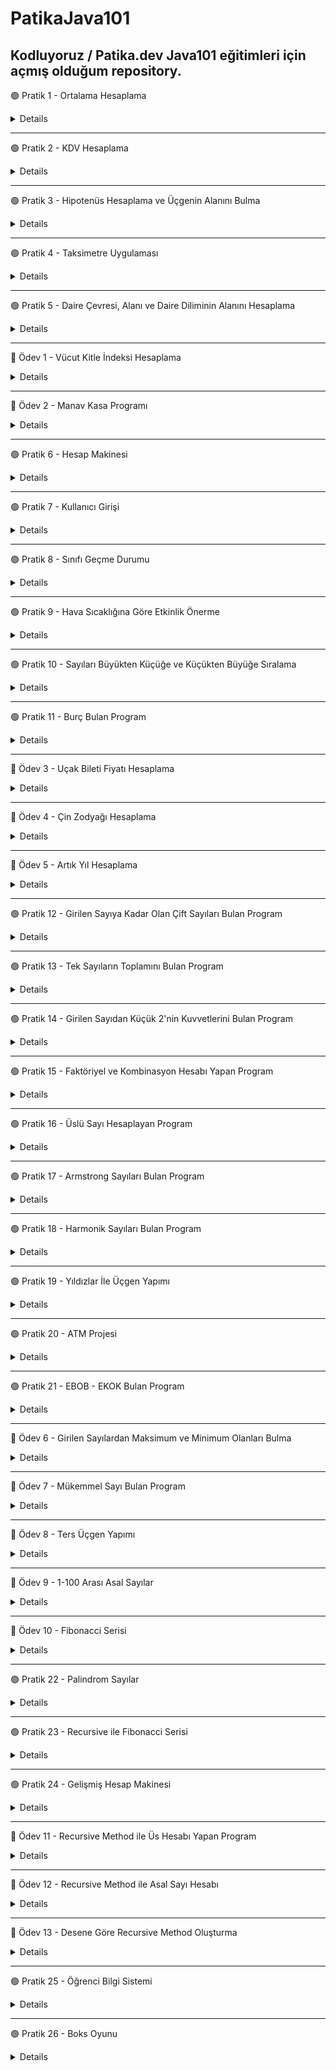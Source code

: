 # PatikaJava101
Kodluyoruz / Patika.dev Java101 eğitimleri için açmış olduğum repository.
---
🟢 Pratik 1 - Ortalama Hesaplama

<details>

  

    public static void main(String[] args) {
	// integer değerinde sınav notlarını tanımladık.
    int mat, fizik, kimya, tarih, turkce, muzik;
    //kullanıcıdan veri alabilmek için oluşturduğumuz Scanner nesnemiz.
        Scanner input = new Scanner(System.in);

        //Kullanıcıdan alınan değerleri, değişkenlerimize atadık.
        System.out.println("Matematik notunuzu giriniz: ");
        mat = input.nextInt();

        System.out.println("Fizik notunuzu giriniz: ");
        fizik = input.nextInt();

        System.out.println("Kimya notunuzu giriniz: ");
        kimya = input.nextInt();

        System.out.println("Tarih notunuzu giriniz: ");
        tarih = input.nextInt();

        System.out.println("Turkce notunuzu giriniz: ");
        turkce = input.nextInt();

        System.out.println("Muzik notunuzu giriniz: ");
        muzik = input.nextInt();

        //Double veri tipinde not ortalamasını hesapladık.
        double toplam = mat + fizik + kimya + tarih + turkce + muzik;
        double ortalama = toplam/6;

        System.out.println("Ortalamanız: " + ortalama);

        //Ortalama puanına göre öğrencinin başarı durumu, koşul ifadeleri ile hesaplandı.
        boolean flag = ortalama >= 60;
        System.out.println("Başarı durumu: " + (flag==true ? "Başarılı" : "Başarısız"));

    }
}

</details>

---

🟢 Pratik 2 - KDV Hesaplama

<details>


        public static void main(String[] args) {

        //değişkenlerimizi double veri tipinde tutuyoruz
        double tutar, kdvTutari, sonuc, kdvliTutar, kdv1=0.18, kdv2=0.8;

        //kullanıcıdan ana para tutarını alıyoruz
        Scanner input = new Scanner(System.in);
        System.out.print("Ana paranızı giriniz: ");
        tutar = input.nextDouble();

        //koşul ve hesaplama işlemleri
        boolean flag = tutar>0 && tutar<=1000;
        sonuc = flag ? kdv1 : kdv2;
        kdvTutari = tutar*sonuc;
        kdvliTutar = tutar + kdvTutari;
        
        System.out.println("Ana tutar:" + tutar);
        System.out.println("KDV tutarı:" + kdvTutari );
        System.out.println("KDVli tutar: " + kdvliTutar);

    }
}

	
</details>

---

🟢 Pratik 3 - Hipotenüs Hesaplama ve Üçgenin Alanını Bulma
	
<details>
	
	
	public static void main(String[] args) {

        double a,b, c, u, alan;
        Scanner input = new Scanner(System.in);

        System.out.print("Birinci kenar uzunluğu: ");
        a = input.nextDouble();

        System.out.print("İkinci kenar uzunluğu: ");
        b = input.nextDouble();

        //(a*a)+(b*b) işleminin karekökünü alarak c'yi hesapladık 
        //formül >> a*a + b*b = c*c
        c= Math.sqrt((a*a) + (b*b));
        System.out.print("Hipotenüs uzunluğu: " + c);

        /// üçgenin alanı ///
        System.out.println("\n"); //bir satır aşağı geçmek için \n kullanılır
        System.out.println("** Üçgenin Alanı **\n");
        System.out.print("1. kenar uzunluğu: ");
        a = input.nextDouble();

        System.out.print("2. kenar uzunluğu: ");
        b = input.nextDouble();

        System.out.print("3. kenar uzunluğu: ");
        c = input.nextDouble();

        //alan bulma hesaplamaları
        u= (a+b+c)/2;
        alan= Math.sqrt(u*(u-a)*(u-b)*(u-c));

        System.out.println("Üçgenin çevresi: " + u*2);
        System.out.print("Üçgenin alanı: " + alan);
  
    }
</details>
	
---
	
🟢 Pratik 4 - Taksimetre Uygulaması

<details>
	
	
	
	 public static void main(String[] args) {
        double baslangic= 10.0, kmBasina=2.20, minTutar=20, toplamTutar, toplamMesafe, odenecekTutar;

        Scanner input = new Scanner(System.in);

        System.out.print("Kaç km yol gidildi? ");
        toplamMesafe = input.nextDouble();

        //toplam tutar hesabi, eğer toplam tutar < 20 ise, minTutar alınacak.
        //toplam tutar > 20 ise toplamTutar alınacak
        toplamTutar = (toplamMesafe * kmBasina) + baslangic;
        boolean flag = toplamTutar < 20;
        odenecekTutar = flag ? minTutar : toplamTutar;

        System.out.print("Ödenecek tutar: " + odenecekTutar);
    }
		
					
					
</details>
	
---
	
🟢 Pratik 5 - Daire Çevresi, Alanı ve Daire Diliminin Alanını Hesaplama  
	
<details> 
	
		
	
	public static void main(String[] args) {
        double r, cevre, alan, aci, dilimAlani;
        double PI = 3.14;
        Scanner input = new Scanner(System.in);

        System.out.print("Yarı çap uzunluğunu giriniz: ");
        r= input.nextDouble();

        cevre = 2*PI*r;
        alan = PI*r*r;

        System.out.print("Dairenin çevresi: " + cevre +"\n");
        System.out.print("Dairenin alanı: " + alan + "\n");

        //Yarıçapı r, merkez açısının ölçüsü a olan daire diliminin alanı

        System.out.print("Daire diliminin alanını bulabilmek için, dairenin yarı çapını giriniz: ");
        r = input.nextDouble();
        System.out.print("Dairenin merkez açısını giriniz: ");
        aci= input.nextDouble();

        dilimAlani = (PI * Math.pow(r,2) * aci) / 360;
        System.out.print("Daire diliminin alanı: " + dilimAlani);

    }
		
	
	
	
</details>

---

🔵 Ödev 1 - Vücut Kitle İndeksi Hesaplama

<details>

	
	
      public static void main(String[] args) {
      double boy, kitleEndeksi;
      int kilo;
      Scanner input = new Scanner(System.in);

      System.out.print("Lütfen boyunuzu (metre cinsinde) giriniz : ");
      boy = input.nextDouble();

      System.out.print("Lütfen kilonuzu giriniz : ");
      kilo = input.nextInt();

      kitleEndeksi = kilo / (boy * boy);

      System.out.print("Vücut kitle indeksiniz: " + kitleEndeksi);

    }
	
	
</details>
	
---
	
	
🔵 Ödev 2 - Manav Kasa Programı
	
<details>

	
	    public static void main(String[] args) {
		double armut = 2.14, armutToplam, elma = 3.67, elmaToplam, domat = 1.11, domatToplam,
			muz = 0.95, muzToplam, patlican = 5.00, patlicanToplam, toplamTutar;
		double kilo;

		Scanner input =new Scanner(System.in);

		System.out.print("Armut kaç kilo? ");
		kilo = input.nextDouble();
		armutToplam = kilo * armut;

		System.out.print("Elma kaç kilo? ");
		kilo = input.nextDouble();
		elmaToplam = kilo * elma;

		System.out.print("Domates kaç kilo? ");
		kilo = input.nextDouble();
		domatToplam = kilo * domat;

		System.out.print("Muz kaç kilo? ");
		kilo = input.nextDouble();
		muzToplam = kilo * muz;

		System.out.print("Patlıcan kaç kilo? ");
		kilo = input.nextDouble();
		patlicanToplam = kilo * patlican;

		toplamTutar = armutToplam + elmaToplam + domatToplam + muzToplam + patlicanToplam;

		System.out.print("Toplam Tutar: " + toplamTutar);

	
</details>	
	
---	
	
🟢 Pratik 6 - Hesap Makinesi 
	
<details>
	
	
	 public static void main(String[] args) {
		int num1, num2, choice;

		Scanner input = new Scanner(System.in);
		System.out.print("1. Sayı: ");
		num1 = input.nextInt();
		System.out.print("2. Sayı: ");
		num2 = input.nextInt();

		System.out.println("1-Toplama\n2-Çıkarma\n3-Çarpma\n4-Bölme\n");
		System.out.print("Seçiminizi yapınız.");
		choice = input.nextInt();
		switch (choice){
		    case 1:
			System.out.print("Toplam: " + (num1+num2));
			break;
		    case 2:
			System.out.print("Fark: " + (num1-num2));
			break;
		    case 3:
			System.out.print("Çarpım: "+ (num1*num2));
			break;
		    case 4:
			System.out.print("Bölüm: " + (num1/num2));
			break;
		    default: System.out.println("Geçersiz bir değer girdiniz.");
        }
	
</details>
	
---
	
🟢 Pratik 7 - Kullanıcı Girişi
	
<details>
	
	
	   public static void main(String[] args) {
        //Bizim belirlediğimiz kullanıcı adı ve şifre
        String userName = "patika", password = "java123", newPassword;

        //Yanlış şifre girildikten sonra E/H seçimi yapabilmek için
        char choice;

        //Kullanıcıdan aldığımız bu değer ile userName ve password değişkenlerimizin değerlerinin eşit olup olmadığını kontrol edeceğiz
        String nickName, password2;

        //Kullanıcı adı ve şifre kontrolü için oluşturduğumuz boolean değerler
        boolean flag1, flag2;

        Scanner input = new Scanner(System.in);
        System.out.print("Kullanıcı adınızı giriniz: ");
        nickName = input.nextLine();

        System.out.print("Şifrenizi giriniz: ");
        password2 = input.nextLine();

        //nickName değeri ile userName değeri birbirine eşit ve flag1 true döndürüyor
        flag1 = nickName.equals(userName);

        //password2 değeri ile password değeri birbirine eşit ve flag2 true döndürüyor
        flag2 = password2.equals(password);

        if (flag1 && flag2) {
            System.out.println("Giriş başarılı!");
        }
        //eğer flag2 false ise, yani girilen şifre yanlışsa else bloğunun içine girerek işlemeri yaptırıyoruz.
        if ((!flag2)) {
            System.out.println("Şifreniz yanlış. Sıfırlamak için 'E' programdan çıkmak için 'H' tuşlayınız.");
            choice = input.next().charAt(0);
            if (choice == 'E') {
                System.out.print("Yeni şifre: ");
                newPassword = input.next();
                if (newPassword.equals(password)) {
                    System.out.print("Şifre eski şifre ile aynı olmamalıdır.");
                } else {
                    System.out.print("Şifre oluşturuldu!");
                }
            } else {
                System.out.print("Şifre oluşturulamadı.");
            }

        } 
        //Eğer kullanıcı adı yanlış girilmişse, bu işlem yapılır
        else if ((!flag1)) {
            System.out.println("Kullanıcı adı yanlış!");
        }
    }
	
</details>	
	
---	
	
🟢 Pratik 8 - Sınıfı Geçme Durumu

<details>
	

	public static void main(String[] args) {
        int mat, fizik, turkce, kimya, muzik;
        double toplam, ortalama = 0;
        Scanner input = new Scanner(System.in);

        System.out.print("Matematik notunuz: ");
        mat = input.nextInt();

        System.out.print("Fizik notunuz: ");
        fizik = input.nextInt();

        System.out.print("Türkçe notunuz: ");
        turkce = input.nextInt();

        System.out.print("Kimya notunuz: ");
        kimya = input.nextInt();

        System.out.print("Müzik notunuz: ");
        muzik = input.nextInt();


        if (mat == 0) {
            toplam = fizik + turkce + kimya + muzik;
            ortalama = toplam / 4;
            if (ortalama <= 55) {
                System.out.print("Başarısız oldunuz. Sınıf tekrarı yapmalısınız");
            } else {
                System.out.print("Sınıfı başarıyla geçtiniz. Tebrikler!");
            }
        } else if (fizik == 0) {
            toplam = mat + turkce + kimya + muzik;
            ortalama = toplam / 4;
            if (ortalama <= 55) {
                System.out.print("Başarısız oldunuz. Sınıf tekrarı yapmalısınız");
            } else {
                System.out.print("Sınıfı başarıyla geçtiniz. Tebrikler!");
            }

        } else if (turkce == 0) {
            toplam = mat + fizik + kimya + muzik;
            ortalama = toplam / 4;
            if (ortalama <= 55) {
                System.out.print("Başarısız oldunuz. Sınıf tekrarı yapmalısınız");
            } else {
                System.out.print("Sınıfı başarıyla geçtiniz. Tebrikler!");
            }
        } else if (kimya == 0) {
            toplam = mat + turkce + fizik + muzik;
            ortalama = toplam / 4;
            if (ortalama <= 55) {
                System.out.print("Başarısız oldunuz. Sınıf tekrarı yapmalısınız");
            } else {
                System.out.print("Sınıfı başarıyla geçtiniz. Tebrikler!");
            }
        } else if (muzik == 0) {
            toplam = mat + turkce + kimya + fizik;
            ortalama = toplam / 4;
            if (ortalama <= 55) {
                System.out.print("Başarısız oldunuz. Sınıf tekrarı yapmalısınız");
            } else {
                System.out.print("Sınıfı başarıyla geçtiniz. Tebrikler!");
            }
        }
        
    }
	
</details>
	
---


🟢 Pratik 9 - Hava Sıcaklığına Göre Etkinlik Önerme
	
<details>

	 public static void main(String[] args) {

        //Kullanıcıdan alacağımız sıcaklık bilgisi
        int heat;
        
        //Sıcaklık aralıklarını kontrol edebilmek için boolean değerlerimiz
        boolean flag1, flag2, flag3;

        Scanner input = new Scanner(System.in);

        System.out.print("Hava sıcaklığını giriniz: ");
        heat = input.nextInt();

        // heat <=5 ise true
        flag1 = heat <= 5;
        // heat>5 && heat<=15 ise true
        flag2 = heat > 5 && heat <= 15;
        // heat>15 && heat<=25 ise true
        flag3 = heat > 15 && heat <= 25;

        if (flag1) {
            System.out.println("Kayak yapmaya gidebilirsiniz.");
        } else if (flag2) {
            System.out.println("Sinemaya gidebilirsiniz.");
        } else if (flag3) {
            System.out.println("Pikniğe gidebilirsiniz.");
        } else {
            System.out.println("Yüzmeye gidebilirsiniz.");
        }

    }
	
	

</details>
	
---

🟢 Pratik 10 - Sayıları Büyükten Küçüğe ve Küçükten Büyüğe Sıralama
	
<details>
	 
	 
	public static void main(String[] args) {
        int a, b, c;
        //büyükten küçüğe sıralama

        Scanner input = new Scanner(System.in);
        System.out.print("Bir sayı giriniz: ");
        a = input.nextInt();
        System.out.print("Bir sayı giriniz: ");
        b = input.nextInt();
        System.out.print("Bir sayı giriniz: ");
        c = input.nextInt();
        if (a < b && a < c) {
            if (b > c) {
                System.out.println("Sıralama: " + a + " " + b + " " + c);
            } else {
                System.out.println("Sıralama: " + a + " " + c + " " + b);
            }
        } else if ((b > a) && (b > c)) {
            if (a > c) {
                System.out.println("Sıralama: " + b + " " + a + " " + c);
            } else {
                System.out.println("Sıralama: " + b + " " + c + " " + a);
            }
        } else if (c > a && c > b) {
            if (a > b) {
                System.out.println("Sıralama: " + c + " " + a + " " + b);
            } else {
                System.out.println("Sıralama: " + c + " " + b + " " + a);
            }
        }

        // Küçükten büyüğe sıralama
        boolean flag1, flag2, flag3, flag4, flag5, flag6;
        
	// a<b<c
        flag1 = a < b && a < c && b < c;
        
	// a<c<b
        flag2 = a < b && a < c && c < b;
        
	//b<a<c
        flag3 = b < a && b < c && a < c;
        
	//b<c<a
        flag4 = b < a && b < c && c < a;
	
        //c<a<b
        flag5 = c < a && c < b && a < b;
					
        //c<b<a
        flag6 = c < a && c < b && b < a;

        if (flag1) {
            System.out.println("a < b < c");
        } else if (flag2) {
            System.out.println("a < c < b");
        } else if (flag3) {
            System.out.println("b < a < c");
        } else if (flag4) {
            System.out.println("b < c < a");
        } else if (flag5) {
            System.out.println("c < a < b");
        } else {
            System.out.println("c < b < a");
        }

    } 
	
	
	 
	
</details>

---
	
	
🟢 Pratik 11 - Burç Bulan Program

<details>
	

	public static void main(String[] args) {
        int day, month;
        String zodiac;

        Scanner input = new Scanner(System.in);
        System.out.print("Doğduğunuz ayı giriniz: ");
        month = input.nextInt();

        System.out.print("Doğum gününüzü giriniz: ");
        day = input.nextInt();

        if(month==3 && day>=21 || month==4 && day<=20){
            System.out.println("Koç burcu");
        } else if (month == 4 && day >= 21 || month == 5 && day <= 21) {
            System.out.println("Boğa burcu");
        }
        else if (month == 5 && day >= 22 || month == 6 && day <= 22) {
            System.out.println("İkizler burcu");
        }
        else if (month == 6 && day >= 23 || month == 7 && day <= 22) {
            System.out.println("Yengeç burcu");
        }
        else if (month == 7 && day >= 23 || month == 8 && day <= 22) {
            System.out.println("Aslan burcu");
        }
        else if (month == 8 && day >= 23 || month == 9 && day <= 22) {
            System.out.println("Başak burcu");
        }
        else if (month == 9 && day >= 23 || month == 10 && day <= 22) {
            System.out.println("Terazi burcu");
        }
        else if (month == 10 && day >= 23 || month == 11 && day <= 22) {
            System.out.println("Akrep burcu");
        }
        else if (month == 11 && day >= 23 || month == 12 && day <= 21) {
            System.out.println("Yay burcu");
        }
        else if (month == 12 && day >= 22 || month == 1 && day <= 21) {
            System.out.println("Oğlak burcu");
        }
        else if (month == 1 && day >= 22 || month == 2 && day <= 19) {
            System.out.println("Kova burcu");
        }
        else{
            System.out.println("Balık burcu");
        }


    }
	
</details>

---

🔵 Ödev 3 - Uçak Bileti Fiyatı Hesaplama

<details>

	   public static void main(String[] args) {
        int distance, type, age;
        double distanceM = 0.10, ageDiscount = 0, totalM, typeDiscount, ticketM;

        Scanner input = new Scanner(System.in);

        System.out.println("Km bilgisi: ");
        distance = input.nextInt();

        totalM = distance * distanceM;

        System.out.println("Yaş bilgisi: ");
        age = input.nextInt();
        if (age < 12) {
            ageDiscount = totalM * 0.50;
        } else if (age >= 12 && age <= 24) {
            ageDiscount = totalM * 0.10;
        } else if (age > 65) {
            ageDiscount = totalM * 0.30;
        }
        ticketM = totalM - ageDiscount;

        System.out.println("1- Tek yön için 1 tuşlayın\n2- Gdişi- dönüş için 2 tıklayın");
        type = input.nextInt();

        switch (type) {
            case 1:
                typeDiscount = totalM * 0;
                ticketM = (totalM - typeDiscount);
                System.out.println("Bilet Ücreti: " + ticketM);
                break;
            case 2:
                typeDiscount = totalM * 0.20;
                ticketM = 2*(totalM - typeDiscount);
                System.out.println("Bilet Ücreti: " + ticketM);
                break;
            default:
                System.out.println("Yanlış değer girdiniz");
        }
    }
	
	
</details>
	
---
	
🔵 Ödev 4 - Çin Zodyağı Hesaplama

<details>
	
	
	   public static void main(String[] args) {
        int date;
        Scanner input = new Scanner(System.in);

        System.out.println("Please enter your birth year: ");
        date = input.nextInt();

        if(date % 12 == 0){
            System.out.println("Monkey");
        }
        else if(date % 12 == 1){
            System.out.println("Your Chinese Horoscop: Rooster");
        }
        else if(date % 12 == 2){
            System.out.println("Your Chinese Horoscop: Dog");
        }
        else if(date % 12 == 3){
            System.out.println("Your Chinese Horoscop: Pig");
        }
        else if(date % 12 == 4){
            System.out.println("Your Chinese Horoscop: Mouse");
        }
        else if(date % 12 == 5){
            System.out.println("Your Chinese Horoscop: Ox");
        }
        else if(date % 12 == 6){
            System.out.println("Your Chinese Horoscop: Tiger");
        }
        else if(date % 12 == 7){
            System.out.println("Your Chinese Horoscop: Rabbit");
        }
        else if(date % 12 == 8){
            System.out.println("Your Chinese Horoscop: Dragon");
        }
        else if(date % 12 == 9){
            System.out.println("Your Chinese Horoscop: Snake");
        }
        else if(date % 12 == 10){
            System.out.println("Your Chinese Horoscop: Horse");
        }
        else if(date % 12 == 11){
            System.out.println("Your Chinese Horoscop: Sheep");
        }

    }
	
	
</details>	

	
---
	
🔵 Ödev 5 - Artık Yıl Hesaplama
	
<details>
	
	public static void main(String[] args) {
        int yil;

        Scanner input = new Scanner(System.in);

        System.out.println("Yıl giriniz: ");

        yil = input.nextInt();

        if (yil % 4 == 0) {
            if (yil % 100 == 0) {
                if (yil % 400 == 0) {
                    System.out.println(yil + "Bir artık yıldır!");
                } else {
                    System.out.println(yil + "Bir artık yıl değildir!");
                }
            } else {
                System.out.println(yil + "Bir artık yıldır!");
            }
        } else {
            System.out.println(yil + "Bir artık yıl değildir!");
        }


    }
	
</details>
	
---

	
🟢 Pratik 12 - Girilen Sayıya Kadar Olan Çift Sayıları Bulan Program

<details>
	

	public static void main(String[] args) {

        int number, i, j = 0, sum = 0, average = 0;
        Scanner input = new Scanner(System.in);

        //Girilen sayıya kadar olan çift sayılar
        System.out.print("Enter a number: ");
        number = input.nextInt();
        for (i=1; i<number; i++){
            if(i % 2 == 0){
                System.out.println(i);
            }
        }
        
        //3 ve 4 ile bölünen sayıların ortalamasını yazdıran program
        System.out.print("Enter a number: ");
        number = input.nextInt();
        for (i = 0; i <= number; i++) {
            if ((i % 3 == 0) & (i % 4 == 0)) {
                System.out.println(i);
                j++;
                sum += i;
            }
        }

        average = sum / j;
        System.out.println("Average: " + average);
         

    }
	
</details>
	
---	
	
🟢 Pratik 13 - Tek Sayıların Toplamını Bulan Program
	
<details>
	
	public static void main(String[] args) {
        int sum = 0, num;
        Scanner input = new Scanner(System.in);
        //tek sayıları bulup toplayan program
      /*  do {
            System.out.print("Bir sayı giriniz: ");
            num = input.nextInt();
            if (num % 2 == 1) {
                sum += num;
            }

        } while (num > 0);
        System.out.println("Toplam: " + sum);*/
        
        //tek sayı girilene kadar, girilen sayılardan çift ve 4ün katı olan sayıları bulup, toplayan program
        do {
            System.out.print("Bir sayı giriniz: ");
            num = input.nextInt();
            if (num % 2 == 0 && num % 4 == 0) {
                sum += num;
            }
        } while (num % 2 == 0);
        System.out.println("Toplam: " + sum);
    }
	
</details>
	
---

🟢 Pratik 14 - Girilen Sayıdan Küçük 2'nin Kuvvetlerini Bulan Program
	
<details>
	
	public static void main(String[] args) {
        int i, num;
        Scanner input = new Scanner(System.in);

        System.out.print("Bir sayı giriniz: ");
        num = input.nextInt();
	
	
	System.out.println("***2'NIN KUVVETLERİ***");
        for(i=1; i<=num;i*=2){

            System.out.println(i);
        }
	System.out.println("***4'UN KUVVETLERİ***");
        for (i = 1; i <= num; i *= 4) {
            System.out.println(i);
        }
        System.out.println("***5'IN KUVVETLERİ***");
        for (i = 1; i <= num; i *= 5) {
            System.out.println(i);
        }
    }
	
</details>
	
---
	
🟢 Pratik 15 - Faktöriyel ve Kombinasyon Hesabı Yapan Program
	
<details>
	

	public static void main(String[] args) {

        int n, r, num, i, j, k, facN = 1, facR = 1, facK = 1, total = 1;

        Scanner input = new Scanner(System.in);
        System.out.print("Faktöriyelinin hesaplanmasını istediğiniz sayıyı giriniz: ");
        num = input.nextInt();

        for (i = num; i >= 1; i--) {
            total *= i;
        }
        System.out.println("Faktöriyel: " + total);


        System.out.print("Kombinasyon hesaplaması için n değerini giriniz: ");
        n = input.nextInt();
        System.out.print("Kombinasyon hesaplaması için r değerini giriniz: ");
        r = input.nextInt();

        for (i = n; i >= 1; i--) {
            facN *= i;
        }
        for (j = r; j >= 1; j--) {
            facR *= j;
        }
        for (k = (n - r); k >= 1; k--) {
            facK *= k;
        }
        total = facN / (facR * facK);
        System.out.println("Kombinasyon: " + total);
    }
	
</details>
	
---
	
🟢 Pratik 16 - Üslü Sayı Hesaplayan Program
	
<details>
	
	int n, e, i, us=1;
        Scanner input = new Scanner(System.in);

        System.out.print("Üssü alınacak sayıyı giriniz: ");
        n = input.nextInt();

        System.out.print("Üs olacak sayıyı giriniz: ");
        e = input.nextInt();

        for(i=e; i>=1; i--){
            us *=n;
        }
        System.out.println("Sonuç : " + us);

    }
	
</details>
	
---
	
🟢 Pratik 17 - Armstrong Sayıları Bulan Program

<details>
	
	public static void main(String[] args) {
        Scanner input = new Scanner(System.in);
        System.out.print("Bir sayı giriniz: ");
        int num, basamakSayisi = 0, basamakValue, basamakUs,sonuc=0;
        num = input.nextInt();
        int tempNum = num;

        //girilen sayının kaç basamaklı olduğunu bulduk
        while (tempNum != 0) {
            tempNum /= 10;
            basamakSayisi++;

        }

        tempNum = num;

        //sayının basamaklarındaki rakamları aldık ve üs işlemlerini yaptık
        while (tempNum != 0) {

            basamakValue = tempNum % 10;
            basamakUs=1;
            for(int i=1; i<=basamakSayisi; i++){
                basamakUs *= basamakValue;
            }
            sonuc += basamakUs;
            tempNum /=10;

        }

        if(sonuc==num){
            System.out.println("Bu sayı Armstrong sayıdır! " + num);
        }
        else{
            System.out.println("Bu sayı Armstrong sayı değildir! " + num);
        }


    }
	
	
	
	
</details>
	
---

🟢 Pratik 18 - Harmonik Sayıları Bulan Program

<details>
	
	public static void main(String[] args) {
        double result =0.0;
        int n;

        Scanner input = new Scanner(System.in);
        System.out.print("Harmonik Seri Hesaplamak İçin Bir N değeri giriniz: ");

        //Harmonik Sayı Serisi: 1 + 1/2 + 1/3 + 1/4 + .... + 1/n
        n = input.nextInt();

        for(double i=1; i<=n; i++){
            result += (1/i);
        }

        System.out.print("Hesaplama Sonucu: " + result);


    }
	
</details>
	
---
	
🟢 Pratik 19 - Yıldızlar İle Üçgen Yapımı
	
<details>
	
	public static void main(String[] args) {
        int num;
        Scanner input = new Scanner(System.in);
        System.out.print("Bir değer giriniz: ");

        num = input.nextInt();

        //i= basamak sayısı; k=sol baştan bırakılacak boşluk sayısı
        for (int i = 0; i <= num; i++) {
            for (int k = 0; k < (num - i); k++) {
                System.out.print(" ");
            }
            //j= ekrana basılacak * sayısı
            for (int j = 1; j <= (2 * i + 1); j++) {
                System.out.print("*");
            }
            System.out.println("  ");
        }

        //i=basamak sayısı
        for (int i = num; i > 0; i--) {
            //k=sol baştan bırakılacak boşluk sayısı
            for (int k = (num - i); k >= 0; k--) {
                System.out.print(" ");
            }
            //ekrana basılacak yıldız sayısı j
            for (int j = (2 * i - 2); j >= 0; j--) {
                System.out.print("*");
            }
            System.out.println(" ");
        }

    }
	
</details>

---

🟢 Pratik 20 - ATM Projesi

<details>
	
	 public static void main(String[] args) {

        String userName, password;
        int right = 3, balance = 1500;
        int select;
        Scanner input = new Scanner(System.in);
        while (right > 0) {
            System.out.print("Kullanıcı Adınız: ");
            userName = input.nextLine();
            System.out.print("Şifreniz: ");
            password = input.nextLine();
            if (userName.equals("patika") && password.equals("dev123")) {
                System.out.println("Merhaba, Kodluyoruz Bankasına Hoşgeldiniz!");
                do {
                    System.out.println("1-Para yatırma\n" +
                            "2-Para Çekme\n" +
                            "3-Bakiye Sorgula\n" +
                            "4-Çıkış Yap");
                    System.out.print("Lütfen yapmak istediğiniz işlemi seçiniz : ");
                    select = input.nextInt();
                    switch (select) {
                        case 1:
                            System.out.print("Yatırmak istediğiniz miktar: ");
                            int price = input.nextInt();
                            balance += price;
                            break;
                        case 2:
                            System.out.print("Çekmek istediğiniz miktar: ");
                            int decrease = input.nextInt();
                            if (decrease > balance) {
                                System.out.println("Yetersiz bakiye!");
                            } else {
                                balance -= decrease;
                            }
                            break;
                        case 3:
                            System.out.print("Bakiyeniz: " + balance);
                            break;
                    }
                } while (select != 4);
                System.out.println("Tekrar görüşmek üzere.");
                break;
            } else {
                right--;
                System.out.println("Hatalı kullanıcı adı veya şifre. Tekrar deneyiniz.");
                if (right == 0) {
                    System.out.println("Hesabınız bloke olmuştur lütfen banka ile iletişime geçiniz.");
                } else {
                    System.out.println("Kalan Hakkınız : " + right);
                }
            }
        }

    }
	
</details>
	
---
	
🟢 Pratik 21 - EBOB - EKOK Bulan Program

<details>
	
	
	public static void main(String[] args) {
        Scanner input = new Scanner(System.in);
        System.out.print("n1 sayısını giriniz: ");
        int n1 = input.nextInt();
        System.out.print("n2 sayısını giriniz: ");
        int n2 = input.nextInt();
        int ebob = 1, ekok=1;
        int x = 1, z = 1;
        if(n2 > n1) {
            while (x <= n1) {
                if (n1 % x == 0 && n2 % x == 0) {
                    ebob = x;
                }
                x++;
            }
            System.out.println("EBOB: "+ebob);
        } else {
            while (z <= n2) {
                if (n1 % z == 0 && n2 % z == 0) {
                    ebob = z;
                }
                z++;
            }
            System.out.println("EBOB: "+ebob);
        }
        
        ekok = (n1*n2)/ebob;
        
        System.out.println("EKOK: "+ekok);

    }
	
</details>
	
---

	
🔵 Ödev 6 - Girilen Sayılardan Maksimum ve Minimum Olanları Bulma
	
<details>
	
	
	public static void main(String[] args) {
        Scanner input = new Scanner(System.in);
        int max = 0, min = 0, num, adet;
        System.out.print("Kaç adet sayı girececeksiniz: ");
        adet = input.nextInt();
        for (int i = 1; i <= adet; i++) {
            System.out.print(i + ". Sayıyı giriniz: ");
            num = input.nextInt();
            if (i == 1) {
                max = num;
                min = num;
            }
            if (num > max) {
                max = num;
            }
            if (num < min) {
                min = num;
            }
        }
        System.out.println("En büyük sayı: " + max);
        System.out.println("En küçün sayı: " + min);
    }
	
</details>
		
---
	
🔵 Ödev 7 - Mükemmel Sayı Bulan Program
	
<details>
	
	public static void main(String[] args) {
        Scanner input = new Scanner(System.in);
        System.out.print("Bir sayı giriniz: ");
        int num = input.nextInt();
        int total = 0;
        for (int i = 1; i < num; i++) {
            if (num % i == 0) {
                total += i;
            }
        }
        if (total == num) {
            System.out.println(num + " Bir mükemmel sayıdır!");
        } else {
            System.out.println(num + " Bir mükemmel sayı değildir!");
        }
    }
	
	
	
</details>

---
	
🔵 Ödev 8 - Ters Üçgen Yapımı
	
<details>
	
	public static void main(String[] args) {
        Scanner input = new Scanner(System.in);
        System.out.print("Basamak sayısını giriniz: ");
        int num = input.nextInt();
        int i, j;
        //basamak sayısı
        for (i = num; i >= 1; i--) {
            //bırakılacak boşluk sayısı
            for (j = (num - i); j >= 0; j--) {
                System.out.print(" ");
            }
            //basılacak yıldız sayısı
            for (int k = (2 * i - 1); k >= 1; k--) {
                System.out.print("*");
            }
            System.out.println(" ");
        }

	
</details>
	
---

🔵 Ödev 9 - 1-100 Arası Asal Sayılar
	
<details>
	
public static void main(String[] args) {

        int flag = 0;
        for (int i = 1; i <= 100; i++) {
            for (int k = 1; k <= i; k++) {
                if (i % k == 0) {
                    flag++;
                }
            }
            if (flag == 2) {
                System.out.println(i);
                flag = 0;
            } else {
                flag = 0;
            }
        }

    }
	
	
</details>
	
---
	
🔵 Ödev 10 - Fibonacci Serisi
	
<details>
	
	public static void main(String[] args) {

        int num1 = 0, num2 = 1;
        int total = num1 + num2;

        Scanner input = new Scanner(System.in);
        System.out.print("Kaç adet fibonacci sayısı görmek istiyorsunuz? ");
        int value = input.nextInt();

        System.out.print(num1 + "  " + num2);
        while (value > 0) {
            System.out.print(total + " ");
            value--;
            num1 = num2;
            num2 = total;
            total = num1 + num2;
        }

    }
	
	
</details>
	
---
	
🟢 Pratik 22 - Palindrom Sayılar
	
<details>
	
	static boolean isPalindorm(int number) {
        int temp = number, reversedNumber = 0, lastNumber;
        while (temp != 0) {
            lastNumber = temp % 10;
            reversedNumber = (reversedNumber * 10) + lastNumber;
            temp /= 10;
        }
        if (number == reversedNumber) {
            System.out.println("Palindrom Sayı");
        } else {
            System.out.println("Palindorm sayı değil.");
        }
        return true;
    }

    public static void main(String[] args) {
        Scanner input = new Scanner(System.in);
        System.out.print("Bir sayı giriniz: ");
        int num = input.nextInt();
        isPalindorm(num);

    }
	
	
</details>

---

🟢 Pratik 23 - Recursive ile Fibonacci Serisi
	
<details>
	
	static int fib(int n) {
        if (n == 1 || n == 2) {
            return 1;
        }
        return fib(n - 1) + fib(n - 2);
    }


    	public static void main(String[] args) {
        Scanner input = new Scanner(System.in);
        System.out.print("Fibonacci serisi elaman sayısı: ");
        int num = input.nextInt();
        System.out.print(fib(num));

    }
	
</details>
	
---

🟢 Pratik 24 - Gelişmiş Hesap Makinesi
	
<details>
	

    //Toplama işlemi
    static void plus() {
        int result = 0, num;
        Scanner scan = new Scanner(System.in);
        System.out.print("Kaç adet sayı toplayacaksınız: ");
        int counter = scan.nextInt();
        for (int i = 1; i <= counter; i++) {
            System.out.print(i + ". Sayı: ");
            num = scan.nextInt();
            result += num;
        }
        System.out.println("Toplam: " + result);
    }

    //Çıkarma İşlemi
    static void minus() {
        int result = 0, num;
        Scanner scan = new Scanner(System.in);
        System.out.print("Kaç adet sayı gireceksiniz: ");
        int counter = scan.nextInt();
        for (int i = 1; i <= counter; i++) {
            System.out.print(i + ". Sayı: ");
            num = scan.nextInt();
            if (i == 1) {
                result += num;
                continue;
            }
            result -= num;
        }
        System.out.println("Sonuç: " + result);
    }

    //Çarpma İşlemi
    static void multiply() {
        int result = 1, num;
        Scanner scan = new Scanner(System.in);
        System.out.print("Kaç adet sayı gireceksiniz: ");
        int counter = scan.nextInt();
        for (int i = 1; i <= counter; i++) {
            System.out.print(i + ". Sayı: ");
            num = scan.nextInt();
            if (num == 0) {
                result = 0;
                break;
            }
            result *= num;
        }
        System.out.println("Sonuç: " + result);
    }

    //Bölme işlemi
    static void divide() {

        double result = 0.0, num;
        Scanner scan = new Scanner(System.in);
        System.out.print("Kaç adet sayı gireceksiniz: ");
        int counter = scan.nextInt();
        for (int i = 1; i <= counter; i++) {
            System.out.print(i + ". Sayı: ");
            num = scan.nextInt();
            if (i != 1 && num == 0) {
                System.out.println("Bölen için 0 değerini giremezsiniz: ");
                continue;
            }
            if (i == 1) {
                result = num;
                continue;
            }
            result /= num;
        }
        System.out.println("Sonuç: " + result);

    }

    //Üs Alma İşlemi
    static void power() {
        int base, power, result = 1;
        Scanner scan = new Scanner(System.in);
        System.out.print("Taban değerini giriniz: ");
        base = scan.nextInt();
        System.out.print("Üs değerini giriniz: ");
        power = scan.nextInt();
        for (int i = 1; i <= power; i++) {
            result *= base;
        }
        System.out.println("Sonuç: " + result);
    }

    //Faktoriyel İşlemi
    static void factorial() {
        Scanner input = new Scanner(System.in);
        System.out.println("Faktöriyel hesabı için sayı giriniz: ");
        int num = input.nextInt();
        int result = 1;
        for (int i = 1; i <= num; i++) {
            result *= i;
        }
        System.out.println("Sonuç: " + result);
    }

    //Mod Alma İşlemi
    static void mod() {
        int result;
        Scanner input = new Scanner(System.in);
        System.out.print("Hangi sayının modunu almak istiyorsunuz?: ");
        int num = input.nextInt();
        System.out.print("Hangi sayıya göre mod almak istiyorsunuz?: ");
        int modNum = input.nextInt();
        if (num == 0 && modNum == 0) {
            System.out.println("Lütfen geçerli değerler giriniz: ");
        } else {
            result = num % modNum;
            System.out.println("Sonuç: " + result);
        }
    }

    //Dikdörtgen alan ve çevre hesabı
    static void rectangle() {
        int uzunKenar, kısaKenar, cevre, alan;
        Scanner input = new Scanner(System.in);
        System.out.print("Dikdörtgenin uzun kenarını giriniz: ");
        uzunKenar = input.nextInt();
        System.out.print("Dikdörtgenin kısa kenarını giriniz: ");
        kısaKenar = input.nextInt();

        cevre = (uzunKenar * 2) + (kısaKenar * 2);
        alan = uzunKenar * kısaKenar;
        System.out.println("Çevre: " + cevre);
        System.out.println("Alan: " + alan);
    }


    public static void main(String[] args) {

        Scanner input = new Scanner(System.in);
        int choice;
        String menu = "1-Toplama İşlemi\n" +
                "2-Çıkarma İşlemi\n" +
                "3-Çarpma İşlemi\n" +
                "4-Bölme İşlemi\n" +
                "5-Üslü Sayı Hesaplama\n" +
                "6-Faktoriyel Hesaplama\n" +
                "7-Mod Alma\n" +
                "8-Dikdörtgen Alan ve Çevre Hesabı\n" +
                "0- Çıkış Yap\n";

        do {
            System.out.print(menu);
            System.out.println("**** HESAP MAKİNESİ ****");
            System.out.print("Yapmak istediğiniz işlemi seçiniz: ");
            choice = input.nextInt();

            switch (choice) {
                case 1:
                    plus();
                    break;

                case 2:
                    minus();
                    break;
                case 3:
                    multiply();
                    break;
                case 4:
                    divide();
                    break;
                case 5:
                    power();
                    break;
                case 6:
                    factorial();
                    break;
                case 7:
                    mod();
                    break;
                case 8:
                    rectangle();
                    break;
                default:
                    System.out.println("Lütfen geçerli bir değer giriniz!");
            }

        } while (choice != 0);

    }

	
	
</details>

---
	
🔵 Ödev 11 - Recursive Method ile Üs Hesabı Yapan Program
	
<details>
	
	
	 static int power(int base, int power) {
       	 if (power != 0) {
            	return base * power(base, power - 1);
         } else {
            	return 1;
        	}
    	 }

    	public static void main(String[] args) {
		int base, power;
		Scanner input = new Scanner(System.in);
		System.out.print("Taban sayısı: ");
		base = input.nextInt();

		System.out.print("Üs sayısı: ");
		power = input.nextInt();

		System.out.println("Sonuç: " + power(base, power));

    }

	
</details>
	
---

🔵 Ödev 12 - Recursive Method ile Asal Sayı Hesabı
	
<details>
	
	static int asal(int num, int i) {

        if (num == i) {
            return 1;
        } else {
            if (num % i == 0) {
                return 0;
            } else return asal(num, i + 1);
        }

    }

    public static void main(String[] args) {
        Scanner input = new Scanner(System.in);
        System.out.print("Sayı giriniz:");
        int num = input.nextInt();
        int i = 2;
        if (asal(num, i) == 1) {
            System.out.print(num + " Sayısı asaldır!");
        } else {
            System.out.println(num + " Sayısı asal değildir!");
        }

    }
	
</details>
	
---
	
🔵 Ödev 13 - Desene Göre Recursive Method Oluşturma
	
<details>
	
	 //control ile girilen sayı kontrol edilir. num >0 olacağı için değeri true'dur
    static int design(int num, boolean control, int flag) {
        if (control) {
            //girilen sayı sıfırdan büyükse
            if (num > 0) {
                System.out.print(num + " ");
                //sayacı artır ve sayıdan 5 çıkar
                flag++;
                return design(num - 5, true, flag);
            } else if (num == 0) { //sayı sıfıra eşitse sayacı azalt
                flag--;
                return design(num, false, flag);
            }

        } else {
            System.out.print(num + " ");
            //sayac sıfırdan büyük olduğunda sayacı azalt ve sayıya 5 ekle
            //çünküü seri 0 değerine ulaşıyor ve sayaç artıyor. tekrar girilen numaraya erişene kadar
            //sayacı azaltıyoruz ve sayıya 5 ekliyoruz.
            if (flag > 0) {
                flag--;
                return design(num + 5, false, flag);
            } else {
                return num + 5;
            }
        }
        return 0;
    }

    public static void main(String[] args) {
        //flag sayac değişkeni, 0'dan başlamalı
        Scanner input = new Scanner(System.in);
        System.out.print("Sayı giriniz: ");
        int num = input.nextInt();
        System.out.println(design(num, true, 0));
    }

	
</details>

---
	
🟢 Pratik 25 - Öğrenci Bilgi Sistemi

<details>
	
	
	🔽 MAIN CLASS
	
	public class Main {

    	public static void main(String[] args) {

        Teacher t1 = new Teacher("Mahmut Hoca" , "555", "TRH");
        Teacher t2 = new Teacher("Nikola Tesla","556", "FZK" );
        Teacher t3 = new Teacher("Külyutmaz", "553","BIO");

        Course tarih = new Course("TARİH", "101", "TRH");
        tarih.addTeacher(t1);

        Course fizik = new Course("FİZİK", "102","FZK");
        fizik.addTeacher(t2);

        Course biyoloji = new Course("Biyoloji", "103","BIO");
        biyoloji.addTeacher(t3);

        Student s1 = new Student(tarih,fizik,biyoloji, "Jeon Bam","123","4");
        s1.addBulkExamNote(70,70,50,20, 20, 30);
        s1.isPass();

    }

}
	

		
	
	🔽TEACHER CLASS
	
	
	
	public class Teacher {
	    String name;
	    String phoneNumber;
	    String branch;

	Teacher(String name, String phoneNumber, String branch){
	    this.name = name;
	    this.phoneNumber = phoneNumber;
	    this.branch = branch;
    }

    	void print(){
            System.out.println("Adı: " + this.name);
            System.out.println("Bölümü: " +this.branch);
            System.out.println("Telefon No: " +this.phoneNumber);
        
    }
}

	
	
	
	
	🔽 COURSE CLASS
	
	
	
	   public class Course {
		 Teacher teacher;
		 String name;
		 String code;
		 String prefix;
		 double quiz;
		 double note;
		 double courseAverage;

	    public Course(String name, String code, String prefix) {
		this.name = name;
		this.code = code;
		this.prefix = prefix;
		int note = 0;
		int quiz = 0;
		double courseAverage = 0.0;
    }

	    void addTeacher(Teacher teacher) {
		if (teacher.branch.equals(this.prefix)) {
		    this.teacher = teacher;
		    System.out.println("Öğretmen ekleme işlemi başarılı!");
		} else {
		    System.out.println("Öğretmen ve ders bölümleri uyuşmuyor!");
		}

	    }

	    void printTeacherInfo() {
		this.teacher.print();
    }
}
	
	
	
	
	
     🔽 STUDENT CLASS
	
	
	

	
		public class Student {
		    Course c1;
		    Course c2;
		    Course c3;
		    Course quiz1;
		    Course quiz2;
		    Course quiz3;
		    Course courseAverage;
		    String name;
		    String stuNo;
		    String classes;
		    double average;
		    boolean isPass;

	    Student(Course c1, Course c2, Course c3, String name, String stuNo, String classes) {
		this.c1 = c1;
		this.c2 = c2;
		this.c3 = c3;
		this.name = name;
		this.stuNo = stuNo;
		this.classes = classes;
		this.average = 0.0;
		this.isPass = false;
    }

    void addBulkExamNote(double note1, double note2, double note3, double quiz1, double quiz2, double quiz3) {
        if (note1 >= 0 && note1 <= 100 && quiz1 >= 0 && quiz1 <= 100) {
            this.c1.note = (note1 * 0.8);
            this.c1.quiz = (quiz1 * 0.2);
            this.c1.courseAverage = (this.c1.note + this.c1.quiz);

        }
        if (note2 >= 0 && note2 <= 100 && quiz2 >= 0 && quiz2 <= 100) {
            this.c2.note = (note2 * 0.7);
            this.c2.quiz = (quiz2 * 0.3);
            this.c2.courseAverage = (this.c2.note + this.c2.quiz);

        }
        if (note1 >= 0 && note1 <= 100 && quiz3 >= 0 && quiz3 <= 100) {
            this.c3.note = (note3 * 0.6);
            this.c3.quiz = (quiz3 * 0.4);
            this.c3.courseAverage = (this.c3.note + this.c3.quiz);
        }
    }

    void isPass() {
        if (this.c1.note == 0 || this.c2.note == 0 || this.c3.note == 0) {
            System.out.println("Notlar tam olarak girilmemiş");
        } else {
            this.isPass = isCheckPass();
            printNote();
            if (this.isPass) {
                System.out.println("Sınıfı başarılı şekilde geçtiniz! ");
            } else {
                System.out.println("Sınıfta kaldınız! ");
            }

        }
    }

    void calcAverage() {
        this.average = (this.c1.courseAverage + this.c2.courseAverage + this.c3.courseAverage) / 3.0;
    }

    boolean isCheckPass() {
        calcAverage();
        return this.average > 55;
    }

    void printNote() {
        System.out.println("*****************");
        System.out.println("Öğrenci: " + this.name);
        System.out.println(c1.name + " Notu:\t" + this.c1.note);
        System.out.println(c2.name + " Notu:\t" + this.c2.note);
        System.out.println(c3.name + " Notu:\t" + this.c3.note);
        System.out.println("Tarih Quiz Puanınız:\t" + this.c1.quiz);
        System.out.println("Fizik Quiz Puanınız:\t" + this.c2.quiz);
        System.out.println("Biyoloi Quiz Puanınız:\t" + this.c3.quiz);
        System.out.println("Ortalamanız: " + this.average);
    }


}
	
	
</details>
	
---
	
🟢 Pratik 26 - Boks Oyunu
	
<details>
	
	
	**MAIN CLASS**
	public class Main {

    	public static void main(String[] args) {
	Fighter f1 = new Fighter("A", 10, 120, 100, 30);
  	Fighter f2 = new Fighter("B", 20 , 85, 85,40);

	Match match = new Match(f1, f2, 85, 100);
	match.run();
    	}
	}
	
	
	***FIGHTER CLASS***
	
		public class Fighter {
    String name;
    int damage;
    int health;
    int weight;
    int dodge;
    double starter;

    Fighter(String name, int damage, int health, int weight, int dodge) {
        this.name = name;
        this.damage = damage;
        this.health = health;
        this.weight = weight;
        if (dodge >= 0 && dodge <= 100) {
            this.dodge = dodge;
        }else{
            this.dodge =0;
        }
    }

    int hit(Fighter foe){
        System.out.println(this.name + " => " + foe.name + " " + this.damage + " hasar vurdu!");
        if(foe.isDodge()){
            System.out.println("------");
            System.out.println(foe.name + " gelen hasarı blokladı");
            return  foe.health;
        }
        if(foe.health - this.damage < 0){
            return 0;
        }
        return foe.health - this.damage;
    }

    boolean isDodge(){
        double randomNumber = Math.random() * 100;
        return randomNumber <= this.dodge;
     }
}
	
	
	***MATCH CLASS***
					 
	
	public class Match {
    Fighter f1;
    Fighter f2;
    int minWeight;
    int maxWeight;

    Match(Fighter f1, Fighter f2, int minWeight, int maxWeight) {
        this.f1 = f1;
        this.f2 = f2;
        this.minWeight = minWeight;
        this.maxWeight = maxWeight;
    }

    public void run() {
        if (isCheck()) {
            while (this.f1.health > 0 && this.f2.health > 0) {
                //random bir şekilde f1 ya da f2nin dövüşe başlayabilmesi için
                while (this.f1.starter == this.f2.starter) {
                    this.f1.starter = Math.random() * 50;
                    this.f2.starter = Math.random() * 50;
                }
                if (this.f1.starter > this.f2.starter) {
                    System.out.println("==== YENİ ROUND ====");
                    this.f2.health = this.f1.hit(this.f2);
                    if (isWin()) {
                        break;
                    }
                    //f1.starter sıfırlanarak f2nin vurması sağlanıyor
                    this.f1.starter = 0;
                }
                if (this.f2.starter > this.f1.starter) {
                    this.f1.health = this.f2.hit(this.f1);
                    if (isWin()) {
                        break;
                    }
                    this.f2.starter = 0;

                }
                System.out.println(this.f1.name + " sağlık : " + this.f1.health +
                        " \n" + this.f2.name + " sağlık : " + this.f2.health);
            }
        } else {
            System.out.println("Sporcuların sikletleri uymuyor!");
        }
    }

    boolean isCheck() {
        return (this.f1.weight >= minWeight && this.f1.weight <= maxWeight) && (this.f2.weight >= minWeight && this.f2.weight <= maxWeight);
    }

    boolean isWin() {
        if (this.f1.health == 0) {
            System.out.println(this.f2.name + " kazandı !");
            return true;
        }
        if (this.f2.health == 0) {
            System.out.println(this.f1.name + " kazandı !");
            return true;
        } else {
            return false;
        }
    }
}

	
</details>
